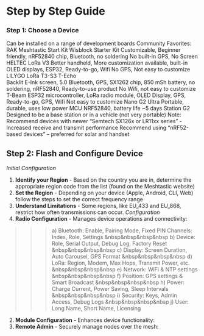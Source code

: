 # Step by Step Guide

### **Step 1: Choose a Device**
Can be installed on a range of development boards
Community Favorites:
  RAK Meshtastic Start Kit
    Wisblock Starter Kit
      Customizable, Beginner friendly, nRF52840 chip, Bluetooth, no soldering
      No built-in GPS, No Screen
    HELTEC LoRa V3
      Better handheld, More customization available, built-in OLED displays, ESP32, Ready-to-go, Wifi
      No GPS, Not easy to customize
    LILYGO LoRa T3-S3
      T-Echo	
        Backlit E-Ink screen, 5.0 Bluetooth, GPS, SX1262 chip, 850 mSh battery, no soldering, nRF52840, Ready-to-use product
        No Wifi, not easy to customize
      T-Beam 
        ESP32 microcontroller, LoRa radio module, OLED Display, GPS, Ready-to-go, GPS, Wifi
        Not easy to customize
      Nano G2 Ultra
        Portable, durable, uses low power MCU NRF52840, battery life ~5 days
      Station G2
        Designed to be a base station or in a vehicle (not very portable)
Note: 
Recommend devices with newer “Semtech SX126x or LR11xx series”
  -Increased receive and transmit performance
Recommend using “nRF52-based devices” – preferred for solar and handset

## Step 2: Flash and Configure Device
*Initial Configuration*
1) **Identify your Region** - Based on the country you are in, determine the appropriate region code from the list (found on the Meshtastic website)
2) **Set the Region** - Depending on your device (Apple, Android, CLI, Web) follow the steps to set the correct frequency range
3) **Understand Limitations** - Some regions, like EU_433 and EU_868, restrict how often transmissions can occur.
*Configuration*
1) **Radio Configuration** - Manages device operations and connectivity:
>>> a) Bluetooth: Enable, Pairing Mode, Fixed PIN Channels: Index, Role, Settings
&nbsp&nbsp&nbsp&nbsp b) Device: Role, Serial Output, Debug Log, Factory Reset
&nbsp&nbsp&nbsp&nbsp c) Display: Screen Duration, Auto Carousel, GPS Format
&nbsp&nbsp&nbsp&nbsp d) LoRa: Region, Modem, Max Hops, Transmit Power, etc.
&nbsp&nbsp&nbsp&nbsp e) Network: WiFi & NTP settings
&nbsp&nbsp&nbsp&nbsp f) Position: GPS settings & Smart Broadcast
&nbsp&nbsp&nbsp&nbsp h) Power: Charge Current, Power Saving, Sleep Intervals
&nbsp&nbsp&nbsp&nbsp i) Security: Keys, Admin Access, Debug Logs
&nbsp&nbsp&nbsp&nbsp j) User: Long Name, Short Name, Licensing
2) **Module Configuration** - Enhances device functionality:
3) **Remote Admin** - Securely manage nodes over the mesh:



